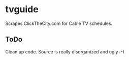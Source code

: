 # tvguide #

Scrapes ClickTheCity.com for Cable TV schedules. 

## ToDo ##

Clean up code. Source is really disorganized and ugly :-)
